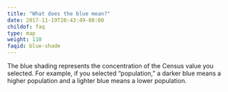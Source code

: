 ```yaml
---
title: "What does the blue mean?"
date: 2017-11-19T20:43:49-08:00
childof: faq
type: map
weight: 110
faqid: blue-shade
---
```

The blue shading represents the concentration of the Census value you selected. For example, if you selected “population,” a darker blue means a higher population and a lighter blue means a lower population.